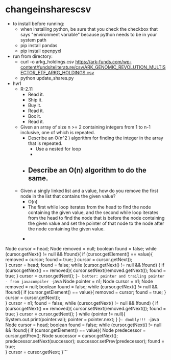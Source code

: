# changeinsharescsv
-   to install before running:
    -   when installing python, be sure that you check the checkbox that says "environment variable" because python needs to be in your system path
    -   pip install pandas
    -   pip install openpyxl
-   run from directory:
    -   curl -o arkg_holdings.csv https://ark-funds.com/wp-content/fundsiteliterature/csv/ARK_GENOMIC_REVOLUTION_MULTISECTOR_ETF_ARKG_HOLDINGS.csv
    -   python update_shares.py
- hw1
    - R-2.11
        - Read it.
        - Ship it.
        - Buy it.
        - Read it.
        - Box it.
        - Read it.
    - Given an array of size n >= 2 containing integers from 1 to n-1 inclusive, one of which is repeated.
        - Describe an O(n^2 ) algorithm for finding the integer in the array that is repeated.
            - Use a nested for loop
            - 
        - Describe an O(n) algorithm to do the same.
            - 
    - Given a singly linked list and a value, how do you remove the first node in the list that contains the given value?
        - O(n)
        - The first while loop iterates from the head to find the node containing the given value, and the second while loop iterates from the head to find the node that is before the node containing the given value and set the pointer of that node to the node after the node containing the given value.
        - ```java
Node cursor = head;
Node removed = null; 
boolean found = false;
while (cursor.getNext() != null && !found){
	if (cursor.getElement() == value){
		removed = cursor;
		found = true;
	}
	cursor = cursor.getNext();	
}
cursor = head;
found = false;
while (cursor.getNext() != null && !found) {
	if (cursor.getNext() == removed){
		cursor.setNext(removed.getNext());
		found = true;
	}
	cursor = cursor.getNext();
}```
        - better: pointer and trailing pointer
        - from javacompiler
            - ```java
Node pointer = n1; 
        Node cursor = n1;
        Node removed = null;
        boolean found = false;
        while (cursor.getNext() != null && !found){
        	if (cursor.getElement() == value){
        	    removed = cursor;
        		found = true;
        	}
        	cursor = cursor.getNext();	
        }
        cursor = n1;
        found = false;
        while (cursor.getNext() != null && !found) {
        	if (cursor.getNext() == removed){
        		cursor.setNext(removed.getNext());
        		found = true;
        	}
        	cursor = cursor.getNext();
        }
         while (pointer != null){
            System.out.print(pointer.val);
            pointer = pointer.next;
        }
     }```
        - doubly!!!
            - ```java
Node cursor = head;
boolean found = false;
while (cursor.getNext() != null && !found){
	if (cursor.getElement() == value){
		Node predecessor = cursor.getPrev();
		Node successor = cursor.getNext();
		predecessor.setNext(successor);
		successor.setPrev(predecessor);
		found = true;	
	}
	cursor = cursor.getNext;
}```
